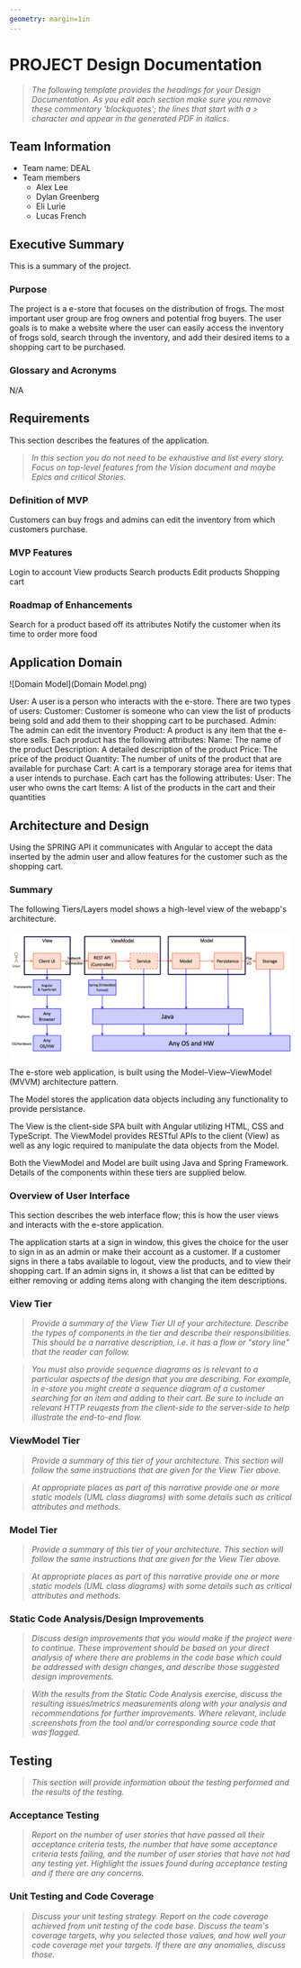 ```yaml
---
geometry: margin=1in
---
```

# PROJECT Design Documentation

> _The following template provides the headings for your Design
> Documentation.  As you edit each section make sure you remove these
> commentary 'blockquotes'; the lines that start with a > character
> and appear in the generated PDF in italics._

## Team Information
* Team name: DEAL
* Team members
  * Alex Lee
  * Dylan Greenberg
  * Eli Lurie
  * Lucas French

## Executive Summary

This is a summary of the project.

### Purpose

The project is a e-store that focuses on the distribution of frogs. The most important user group are frog owners and potential frog buyers. The user goals is to make a website where the user can easily access the inventory of frogs sold, search through the inventory, and add their desired items to a shopping cart to be purchased.

### Glossary and Acronyms
N/A

## Requirements

This section describes the features of the application.

> _In this section you do not need to be exhaustive and list every
> story.  Focus on top-level features from the Vision document and
> maybe Epics and critical Stories._

### Definition of MVP
Customers can buy frogs and admins can edit the inventory from which customers purchase.

### MVP Features
Login to account
View products
Search products
Edit products
Shopping cart

### Roadmap of Enhancements
Search for a product based off its attributes
Notify the customer when its time to order more food


## Application Domain

![Domain Model](Domain Model.png)

User: A user is a person who interacts with the e-store. 
There are two types of users: 
  Customer: Customer is someone who can view the list of products being sold and add them to their shopping cart to be purchased. 
  Admin: The admin can edit the inventory
Product: A product is any item that the e-store sells. Each product has the following attributes: 
  Name: The name of the product 
  Description: A detailed description of the product 
  Price: The price of the product 
  Quantity: The number of units of the product that are available for purchase
Cart: A cart is a temporary storage area for items that a user intends to purchase. Each cart has the following attributes: 
  User: The user who owns the cart 
  Items: A list of the products in the cart and their quantities
  
## Architecture and Design

Using the SPRING API it communicates with Angular to accept the data inserted by the admin user and allow features for the customer such as the shopping cart.

### Summary

The following Tiers/Layers model shows a high-level view of the webapp's architecture.

![The Tiers & Layers of the Architecture](architecture-tiers-and-layers.png)

The e-store web application, is built using the Model–View–ViewModel (MVVM) architecture pattern. 

The Model stores the application data objects including any functionality to provide persistance. 

The View is the client-side SPA built with Angular utilizing HTML, CSS and TypeScript. The ViewModel provides RESTful APIs to the client (View) as well as any logic required to manipulate the data objects from the Model.

Both the ViewModel and Model are built using Java and Spring Framework. Details of the components within these tiers are supplied below.


### Overview of User Interface

This section describes the web interface flow; this is how the user views and interacts
with the e-store application.

The application starts at a sign in window, this gives the choice for the user to sign in as an admin or make their account as a customer. If a customer signs in there a tabs available to logout, view the products, and to view their shopping cart. If an admin signs in, it shows a list that can be editted by either removing or adding items along with changing the item descriptions.

### View Tier
> _Provide a summary of the View Tier UI of your architecture.
> Describe the types of components in the tier and describe their
> responsibilities.  This should be a narrative description, i.e. it has
> a flow or "story line" that the reader can follow._

> _You must also provide sequence diagrams as is relevant to a particular aspects 
> of the design that you are describing.  For example, in e-store you might create a 
> sequence diagram of a customer searching for an item and adding to their cart. 
> Be sure to include an relevant HTTP reuqests from the client-side to the server-side 
> to help illustrate the end-to-end flow._


### ViewModel Tier
> _Provide a summary of this tier of your architecture. This
> section will follow the same instructions that are given for the View
> Tier above._

> _At appropriate places as part of this narrative provide one or more
> static models (UML class diagrams) with some details such as critical attributes and methods._


### Model Tier
> _Provide a summary of this tier of your architecture. This
> section will follow the same instructions that are given for the View
> Tier above._

> _At appropriate places as part of this narrative provide one or more
> static models (UML class diagrams) with some details such as critical attributes and methods._

### Static Code Analysis/Design Improvements
> _Discuss design improvements that you would make if the project were
> to continue. These improvement should be based on your direct
> analysis of where there are problems in the code base which could be
> addressed with design changes, and describe those suggested design
> improvements._

> _With the results from the Static Code Analysis exercise, 
> discuss the resulting issues/metrics measurements along with your analysis
> and recommendations for further improvements. Where relevant, include 
> screenshots from the tool and/or corresponding source code that was flagged._

## Testing
> _This section will provide information about the testing performed
> and the results of the testing._

### Acceptance Testing
> _Report on the number of user stories that have passed all their
> acceptance criteria tests, the number that have some acceptance
> criteria tests failing, and the number of user stories that
> have not had any testing yet. Highlight the issues found during
> acceptance testing and if there are any concerns._

### Unit Testing and Code Coverage
> _Discuss your unit testing strategy. Report on the code coverage
> achieved from unit testing of the code base. Discuss the team's
> coverage targets, why you selected those values, and how well your
> code coverage met your targets. If there are any anomalies, discuss
> those._
